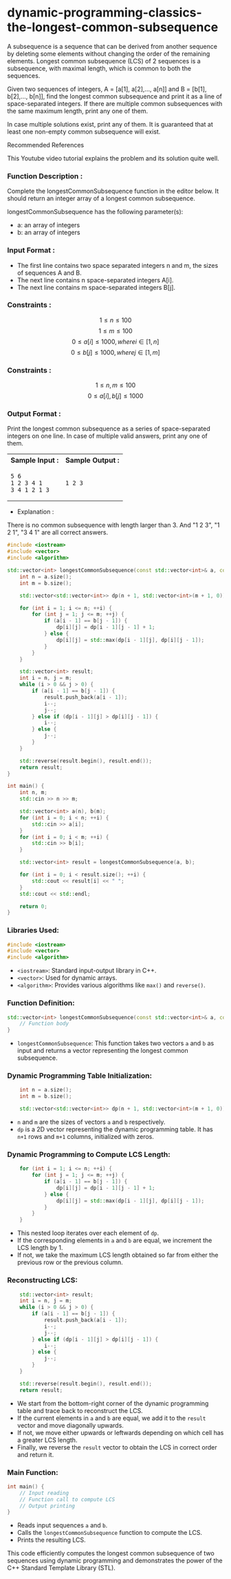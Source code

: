 # dynamic-programming-classics-the-longest-common-subsequence

A subsequence is a sequence that can be derived from another sequence by deleting some elements without changing the order of the remaining elements. Longest common subsequence (LCS) of 2 sequences is a subsequence, with maximal length, which is common to both the sequences.

Given two sequences of integers, A = [a[1], a[2],..., a[n]] and B = [b[1], b[2],..., b[n]], find the longest common subsequence and print it as a line of space-separated integers. If there are multiple common subsequences with the same maximum length, print any one of them.

In case multiple solutions exist, print any of them. It is guaranteed that at least one non-empty common subsequence will exist.

Recommended References

This Youtube video tutorial explains the problem and its solution quite well.

### Function Description :

Complete the longestCommonSubsequence function in the editor below. It should return an integer array of a longest common subsequence.

longestCommonSubsequence has the following parameter(s):

+ a: an array of integers
+ b: an array of integers

### Input Format :

+ The first line contains two space separated integers n and m, the sizes of sequences A and B.
+ The next line contains n space-separated integers A[i].
+ The next line contains m space-separated integers B[j].

### Constraints :

$$ 1 \le n \le 100 $$
$$ 1 \le m \le 100 $$
$$ 0 \le a[i] \le 1000, where i ∈ [1, n] $$
$$ 0 \le b[j] \le 1000, where j ∈ [1, m] $$

### Constraints :

$$ 1 \le n,m \le 100 $$
$$ 0 \le a[i], b[j] \le 1000 $$

### Output Format :

Print the longest common subsequence as a series of space-separated integers on one line. In case of multiple valid answers, print any one of them.


<table width=100%>
<tr>
<th>Sample Input :</th>
<th>Sample Output :</th>
</tr>

<tr>
<td>

```
5 6
1 2 3 4 1
3 4 1 2 1 3
```
</td>

<td>

```
1 2 3
```
</td>
</tr>
</table>

+ Explanation :

There is no common subsequence with length larger than 3. And "1 2 3", "1 2 1", "3 4 1" are all correct answers.


```cpp
#include <iostream>
#include <vector>
#include <algorithm>

std::vector<int> longestCommonSubsequence(const std::vector<int>& a, const std::vector<int>& b) {
    int n = a.size();
    int m = b.size();

    std::vector<std::vector<int>> dp(n + 1, std::vector<int>(m + 1, 0));

    for (int i = 1; i <= n; ++i) {
        for (int j = 1; j <= m; ++j) {
            if (a[i - 1] == b[j - 1]) {
                dp[i][j] = dp[i - 1][j - 1] + 1;
            } else {
                dp[i][j] = std::max(dp[i - 1][j], dp[i][j - 1]);
            }
        }
    }

    std::vector<int> result;
    int i = n, j = m;
    while (i > 0 && j > 0) {
        if (a[i - 1] == b[j - 1]) {
            result.push_back(a[i - 1]);
            i--;
            j--;
        } else if (dp[i - 1][j] > dp[i][j - 1]) {
            i--;
        } else {
            j--;
        }
    }

    std::reverse(result.begin(), result.end());
    return result;
}

int main() {
    int n, m;
    std::cin >> n >> m;

    std::vector<int> a(n), b(m);
    for (int i = 0; i < n; ++i) {
        std::cin >> a[i];
    }
    for (int i = 0; i < m; ++i) {
        std::cin >> b[i];
    }

    std::vector<int> result = longestCommonSubsequence(a, b);

    for (int i = 0; i < result.size(); ++i) {
        std::cout << result[i] << " ";
    }
    std::cout << std::endl;

    return 0;
}
```

### Libraries Used:

```cpp
#include <iostream>
#include <vector>
#include <algorithm>
```

+ `<iostream>`: Standard input-output library in C++.
+ `<vector>`: Used for dynamic arrays.
+ `<algorithm>`: Provides various algorithms like `max()` and `reverse()`.

### Function Definition:

```cpp
std::vector<int> longestCommonSubsequence(const std::vector<int>& a, const std::vector<int>& b) {
    // Function body
}
```

+ `longestCommonSubsequence`: This function takes two vectors `a` and `b` as input and returns a vector representing the longest common subsequence.

### Dynamic Programming Table Initialization:

```cpp
    int n = a.size();
    int m = b.size();

    std::vector<std::vector<int>> dp(n + 1, std::vector<int>(m + 1, 0));
```

+ `n` and `m` are the sizes of vectors `a` and `b` respectively.
+ `dp` is a 2D vector representing the dynamic programming table. It has `n+1` rows and `m+1` columns, initialized with zeros.

### Dynamic Programming to Compute LCS Length:

```cpp
    for (int i = 1; i <= n; ++i) {
        for (int j = 1; j <= m; ++j) {
            if (a[i - 1] == b[j - 1]) {
                dp[i][j] = dp[i - 1][j - 1] + 1;
            } else {
                dp[i][j] = std::max(dp[i - 1][j], dp[i][j - 1]);
            }
        }
    }
```

+ This nested loop iterates over each element of `dp`.
+ If the corresponding elements in `a` and `b` are equal, we increment the LCS length by 1.
+ If not, we take the maximum LCS length obtained so far from either the previous row or the previous column.

### Reconstructing LCS:

```cpp
    std::vector<int> result;
    int i = n, j = m;
    while (i > 0 && j > 0) {
        if (a[i - 1] == b[j - 1]) {
            result.push_back(a[i - 1]);
            i--;
            j--;
        } else if (dp[i - 1][j] > dp[i][j - 1]) {
            i--;
        } else {
            j--;
        }
    }

    std::reverse(result.begin(), result.end());
    return result;
```

+ We start from the bottom-right corner of the dynamic programming table and trace back to reconstruct the LCS.
+ If the current elements in `a` and `b` are equal, we add it to the `result` vector and move diagonally upwards.
+ If not, we move either upwards or leftwards depending on which cell has a greater LCS length.
+ Finally, we reverse the `result` vector to obtain the LCS in correct order and return it.

### Main Function:

```cpp
int main() {
    // Input reading
    // Function call to compute LCS
    // Output printing
}
```

+ Reads input sequences `a` and `b`.
+ Calls the `longestCommonSubsequence` function to compute the LCS.
+ Prints the resulting LCS.

This code efficiently computes the longest common subsequence of two sequences using dynamic programming and demonstrates the power of the C++ Standard Template Library (STL).